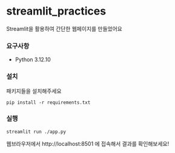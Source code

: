 # streamlit_practices
Streamlit을 활용하여 간단한 웹페이지를 만들었어요
### 요구사항
- Python 3.12.10
### 설치
패키지들을 설치해주세요
```
pip install -r requirements.txt
```
### 실행
```
streamlit run ./app.py
```
웹브라우저에서 http://localhost:8501 에 접속해서 결과를
확인해보세요!
